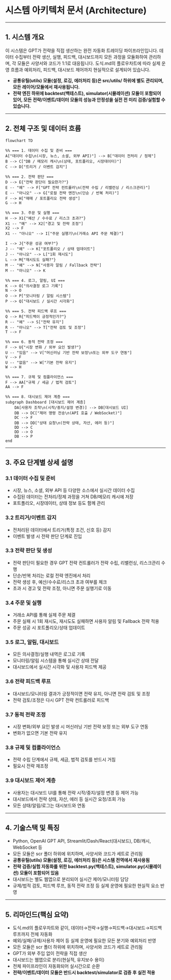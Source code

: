 # 시스템 아키텍처 문서 (Architecture)

---

## 1. 시스템 개요

이 시스템은 GPT가 전략을 직접 생산하는 완전 자동화 트레이딩 파이프라인입니다. 데이터 수집부터 전략 생산, 실행, 피드백, 대시보드까지 모든 과정을 모듈화하여 관리하며, 각 모듈은 사양서와 코드가 1:1로 대응됩니다. 도식.md의 플로우차트에 따라 실제 운영 흐름과 예외처리, 피드백, 대시보드 제어까지 현실적으로 설계되어 있습니다.

- **공통유틸(utils) 모듈(설정, 로깅, 에러처리 등)은 src/utils/ 하위에 별도 관리되며, 모든 레이어/모듈에서 재사용됩니다.**
- **전략 엔진 하위에 backtest(백테스트), simulator(시뮬레이션) 모듈이 포함되어 있어, 모든 전략/이벤트/데이터 모듈의 성능과 안정성을 실전 전 미리 검증/실험할 수 있습니다.**

---

## 2. 전체 구조 및 데이터 흐름

```mermaid
flowchart TD

%% === 1. 데이터 수집 및 준비 ===
A["데이터 수집\n(시장, 뉴스, 소셜, 외부 API)"] --> B["데이터 전처리 / 정제"]
B --> C["DB / 메모리 캐시\n(상태, 포트폴리오, 시장데이터)"]
C --> D["트리거 / 이벤트 감지"]

%% === 2. 전략 판단 ===
D --> E{"전략 판단이 필요한가?"}
E -- "예" --> F["GPT 전략 컨트롤러\n(전략 수립 / 리밸런싱 / 리스크관리)"]
E -- "아니오" --> G["로컬 전략 엔진\n(단순 / 반복 처리)"]
F --> H["매매 / 포트폴리오 전략 생성"]
G --> H

%% === 3. 주문 및 실행 ===
H --> X1{"예산 / 수수료 / 리스크 초과?"}
X1 -- "예" --> X2["경고 및 전략 조정"]
X2 --> F
X1 -- "아니오" --> I["주문 실행기\n(거래소 API 주문 체결)"]

I --> J{"주문 성공 여부?"}
J -- "예" --> K["포트폴리오 / 상태 업데이트"]
J -- "아니오" --> L["1회 재시도"]
L --> M{"재시도도 실패?"}
M -- "예" --> N["사용자 알림 / Fallback 전략"]
M -- "아니오" --> K

%% === 4. 로그, 알림, UI ===
K --> O["의사결정 로그 기록"]
N --> O
O --> P["모니터링 / 알림 시스템"]
P --> Q["대시보드 / 실시간 시각화"]

%% === 5. 전략 피드백 루프 ===
Q --> R{"피드백이 긍정적인가?"}
R -- "예" --> S["전략 유지"]
R -- "아니오" --> T["전략 검토 및 조정"]
T --> F

%% === 6. 동적 전략 조정 ===
F --> U{"시장 변화 / 외부 요인 발생?"}
U -- "있음" --> V["머신러닝 기반 전략 보정\n또는 외부 도구 연동"]
V --> F
U -- "없음" --> W["기본 전략 유지"]
W --> H

%% === 7. 규제 및 컴플라이언스 ===
F --> AA["규제 / 세금 / 법적 검토"]
AA --> F

%% === 8. 대시보드 제어 계층 ===
subgraph Dashboard [대시보드 제어 계층]
    DA[사용자 조작\n(시작/중지/설정 변경)] --> DB[대시보드 UI]
    DB --> DC["제어 명령 전송\n(API 호출 / WebSocket)"]
    DC --> F
    DB --> DD["상태 요청\n(전략 상태, 자산, 에러 등)"]
    DD --> C
    DD --> O
    DB --> P
end
```

---

## 3. 주요 단계별 상세 설명

### 3.1 데이터 수집 및 준비
- 시장, 뉴스, 소셜, 외부 API 등 다양한 소스에서 실시간 데이터 수집
- 수집된 데이터는 전처리/정제 과정을 거쳐 DB/메모리 캐시에 저장
- 포트폴리오, 시장데이터, 상태 정보 등도 함께 관리

### 3.2 트리거/이벤트 감지
- 전처리된 데이터에서 트리거(특정 조건, 신호 등) 감지
- 이벤트 발생 시 전략 판단 단계로 진입

### 3.3 전략 판단 및 생성
- 전략 판단이 필요한 경우 GPT 전략 컨트롤러가 전략 수립, 리밸런싱, 리스크관리 수행
- 단순/반복 처리는 로컬 전략 엔진에서 처리
- 전략 생성 후, 예산/수수료/리스크 초과 여부를 체크
- 초과 시 경고 및 전략 조정, 아니면 주문 실행기로 이동

### 3.4 주문 및 실행
- 거래소 API를 통해 실제 주문 체결
- 주문 실패 시 1회 재시도, 재시도도 실패하면 사용자 알림 및 Fallback 전략 적용
- 주문 성공 시 포트폴리오/상태 업데이트

### 3.5 로그, 알림, 대시보드
- 모든 의사결정/실행 내역은 로그로 기록
- 모니터링/알림 시스템을 통해 실시간 상태 전달
- 대시보드에서 실시간 시각화 및 사용자 피드백 제공

### 3.6 전략 피드백 루프
- 대시보드/모니터링 결과가 긍정적이면 전략 유지, 아니면 전략 검토 및 조정
- 전략 검토/조정은 다시 GPT 전략 컨트롤러로 피드백

### 3.7 동적 전략 조정
- 시장 변화/외부 요인 발생 시 머신러닝 기반 전략 보정 또는 외부 도구 연동
- 변화가 없으면 기본 전략 유지

### 3.8 규제 및 컴플라이언스
- 전략 수립 단계에서 규제, 세금, 법적 검토를 반드시 거침
- 필요시 전략 재조정

### 3.9 대시보드 제어 계층
- 사용자는 대시보드 UI를 통해 전략 시작/중지/설정 변경 등 제어 가능
- 대시보드에서 전략 상태, 자산, 에러 등 실시간 요청/조회 가능
- 모든 상태/알림/로그는 대시보드와 연동

---

## 4. 기술스택 및 특징

- Python, OpenAI GPT API, Streamlit/Dash/React(대시보드), DB/캐시, WebSocket 등
- 모든 모듈은 scr 폴더 하위에 위치하며, 사양서와 코드가 세트로 관리됨
- **공통유틸(utils) 모듈(설정, 로깅, 에러처리 등)은 시스템 전역에서 재사용됨**
- **전략 검증/실험 자동화를 위한 backtest.py(백테스트), simulator.py(시뮬레이션) 모듈이 포함되어 있음**
- 대시보드는 별도 웹앱으로 분리되어 실시간 제어/모니터링 담당
- 규제/법적 검토, 피드백 루프, 동적 전략 조정 등 실제 운영에 필요한 현실적 요소 반영

---

## 5. 리마인드(핵심 요약)

- 도식.md의 플로우차트와 같이, 데이터→전략→실행→피드백→대시보드→피드백 루프까지 전체 자동화
- 예외/실패/규제/사용자 제어 등 실제 운영에 필요한 모든 분기와 예외처리 반영
- 모든 모듈은 scr 폴더 하위에 위치하며, 사양서와 코드가 세트로 관리됨
- GPT가 외부 주입 없이 전략을 직접 생산
- 대시보드는 웹앱으로 분리(현실적, 유지보수 용이)
- 전체 파이프라인이 자동화되어 실시간으로 순환 
- **전략/이벤트/데이터 모듈은 반드시 backtest/simulator로 검증 후 실전 적용** 